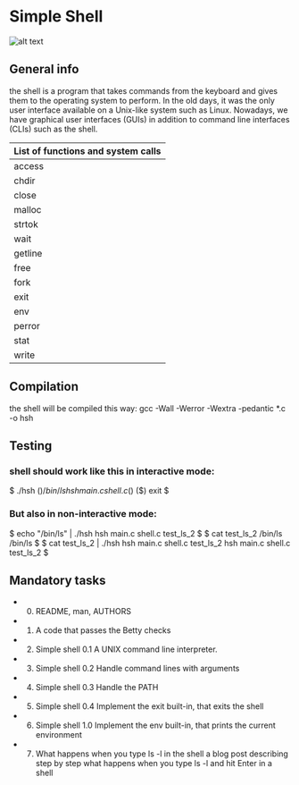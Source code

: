 # Simple Shell
![alt text](https://www.google.com/imgres?imgurl=https%3A%2F%2Fcdn3.iconfinder.com%2Fdata%2Ficons%2Fchooseanycolor%2F128%2Fsh-128.png&imgrefurl=https%3A%2F%2Fwww.iconfinder.com%2Fsearch%2F%3Fq%3Dsh&docid=0qkgar_mj7vDnM&tbnid=yAq2CLEv3tYQ-M%3A&vet=1&w=128&h=128&bih=686&biw=1396&ved=2ahUKEwiq6qLM3IDmAhXT3J4KHZ7GBLoQxiAoBnoECAEQIw&iact=c&ictx=1)

## General info
the shell is a program that takes commands from the keyboard and gives them to the operating system to perform.
In the old days, it was the only user interface available on a Unix-like system such as Linux.
Nowadays, we have graphical user interfaces (GUIs) in addition to command line interfaces (CLIs) such as the shell.

|  List of functions and system calls |
| ------------------------------------- |
|  access |
|  chdir |
|  close |
|  malloc |
|  strtok |
|  wait |
|  getline |
|  free |
|  fork |
|  exit |
|  env |
|  perror |
|  stat |
|  write |

## Compilation
the shell will be compiled this way:
gcc -Wall -Werror -Wextra -pedantic *.c -o hsh

## Testing
### shell should work like this in interactive mode:
$ ./hsh
($) /bin/ls
hsh main.c shell.c
($)
($) exit
$

### But also in non-interactive mode:
$ echo "/bin/ls" | ./hsh
hsh main.c shell.c test_ls_2
$
$ cat test_ls_2
/bin/ls
/bin/ls
$
$ cat test_ls_2 | ./hsh
hsh main.c shell.c test_ls_2
hsh main.c shell.c test_ls_2
$

## Mandatory tasks
* 0. README, man, AUTHORS
* 1. A code that passes the Betty checks
* 2. Simple shell 0.1
 A UNIX command line interpreter.
* 3. Simple shell 0.2
 Handle command lines with arguments
* 4. Simple shell 0.3
 Handle the PATH
* 5. Simple shell 0.4
 Implement the exit built-in, that exits the shell
* 6. Simple shell 1.0
 Implement the env built-in, that prints the current environment
* 7. What happens when you type ls -l in the shell 
a blog post describing step by step what happens when you type ls -l and hit Enter in a shell
